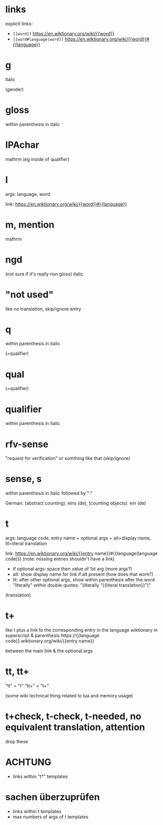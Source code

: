 # links

explicit links:
- `[[word]]` https://en.wiktionary.org/wiki/{{word}}
- `[[word#language|word]]` https://en.wiktionary.org/wiki/{{word}}#{{language}}

# g

italic

(gender)

# gloss

within parenthesis in italic

# IPAchar

mathrm (eg inside of qualifier)

# l

args: language, word

link: https://en.wiktionary.org/wiki/{{word}}#{{language}}

# m, mention

mathrm

# ngd

(not sure if it's really non gloss)
 italic

# "not used"

like no translation, skip/ignore entry

# q

within parenthesis in italic

(=qualifier)

# qual

(=qualifier)

# qualifier

within parenthesis in italic

# rfv-sense

"request for verification" or somthing like that (skip/ignore)

# sense, s

within parenthesis in italic followed by ":"

German: (abstract counting): eins (de), (counting objects): ein (de)

# t

args: language code, entry name + optional args + alt=display name, lit=literal translation

link:
https://en.wiktionary.org/wiki/{{entry name}}#{{language(language code)}}
(note: missing entries shouldn't have a link)

- if optional args: space then value of 1st arg (more args?)
- alt: show display name for link if alt present (how does that work?)
- lit: after other optional args, show within parenthesis after the word "literally" within double quotes:
 "(literally “{{literal translation}}”)"



(translation)

# t+

like t plus a link to the corresponding entry in the language wiktionary
in superscript & parenthesis
https://{{language code}}.wiktionary.org/wiki/{{entry name}}

between the main link & the optional args

# tt, tt+

"tt" = "t"
"tt+" = "t+"

(some wiki technical thing related to lua and memory usage)

# t+check, t-check, t-needed, no equivalent translation, attention

drop these

# ACHTUNG

- links within "t*" templates


# sachen überzuprüfen

- links within t templates
- max numbers of args of t templates